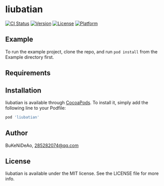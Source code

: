 # liubatian

[![CI Status](https://img.shields.io/travis/BuKeNiDeAo/liubatian.svg?style=flat)](https://travis-ci.org/BuKeNiDeAo/liubatian)
[![Version](https://img.shields.io/cocoapods/v/liubatian.svg?style=flat)](https://cocoapods.org/pods/liubatian)
[![License](https://img.shields.io/cocoapods/l/liubatian.svg?style=flat)](https://cocoapods.org/pods/liubatian)
[![Platform](https://img.shields.io/cocoapods/p/liubatian.svg?style=flat)](https://cocoapods.org/pods/liubatian)

## Example

To run the example project, clone the repo, and run `pod install` from the Example directory first.

## Requirements

## Installation

liubatian is available through [CocoaPods](https://cocoapods.org). To install
it, simply add the following line to your Podfile:

```ruby
pod 'liubatian'
```

## Author

BuKeNiDeAo, 285282074@qq.com

## License

liubatian is available under the MIT license. See the LICENSE file for more info.
